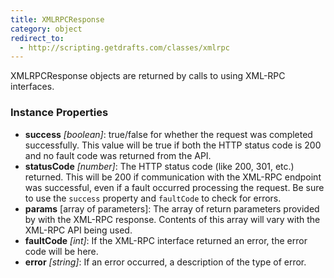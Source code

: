 ```yaml
---
title: XMLRPCResponse
category: object
redirect_to:
  - http://scripting.getdrafts.com/classes/xmlrpc
---
```


XMLRPCResponse objects are returned by calls to using XML-RPC interfaces.

### Instance Properties

- **success** *[boolean]*: true/false for whether the request was completed successfully. This value will be true if both the HTTP status code is 200 and no fault code was returned from the API.
- **statusCode** *[number]*: The HTTP status code (like 200, 301, etc.) returned. This will be 200 if communication with the XML-RPC endpoint was successful, even if a fault occurred processing the request. Be sure to use the `success` property and `faultCode` to check for errors.
- **params** [array of parameters]: The array of return parameters provided by with the XML-RPC response. Contents of this array will vary with the XML-RPC API being used.
- **faultCode** *[int]*: If the XML-RPC interface returned an error, the error code will be here.
- **error** *[string]*: If an error occurred, a description of the type of error.
